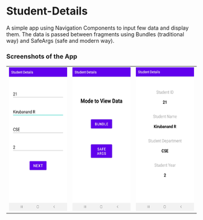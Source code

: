 # Student-Details
A simple app using Navigation Components to input few data and display them. The data is passed between fragments using Bundles (traditional way) and SafeArgs (safe and modern way).

### Screenshots of the App
<table>
  <tr>
    <td> <img src="screenshots/enter_details.jpg" height="380" width="210"> </td>
    <td> <img src="screenshots/view_mode.jpg" height="380" width="210"> </td>
    <td> <img src="screenshots/view_details.jpg" height="380" width="210"> </td>
  </tr>
</table>
